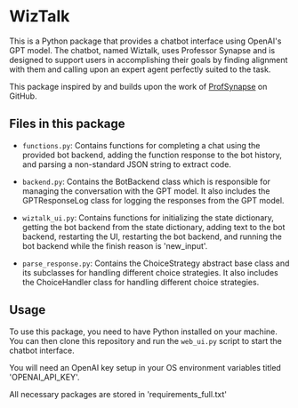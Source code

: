 # WizTalk

This is a Python package that provides a chatbot interface using OpenAI's GPT model. The chatbot, named Wiztalk, uses Professor Synapse and is designed to support users in accomplishing their goals by finding alignment with them and calling upon an expert agent perfectly suited to the task.

This package inspired by and builds upon the work of [ProfSynapse](https://github.com/ProfSynapse/Synapse_CoR/tree/main) on GitHub.

## Files in this package

- `functions.py`: Contains functions for completing a chat using the provided bot backend, adding the function response to the bot history, and parsing a non-standard JSON string to extract code.

- `backend.py`: Contains the BotBackend class which is responsible for managing the conversation with the GPT model. It also includes the GPTResponseLog class for logging the responses from the GPT model.

- `wiztalk_ui.py`: Contains functions for initializing the state dictionary, getting the bot backend from the state dictionary, adding text to the bot backend, restarting the UI, restarting the bot backend, and running the bot backend while the finish reason is 'new_input'.

- `parse_response.py`: Contains the ChoiceStrategy abstract base class and its subclasses for handling different choice strategies. It also includes the ChoiceHandler class for handling different choice strategies.

## Usage

To use this package, you need to have Python installed on your machine. You can then clone this repository and run the `web_ui.py` script to start the chatbot interface.

You will need an OpenAI key setup in your OS environment variables titled 'OPENAI_API_KEY'.

All necessary packages are stored in 'requirements_full.txt'